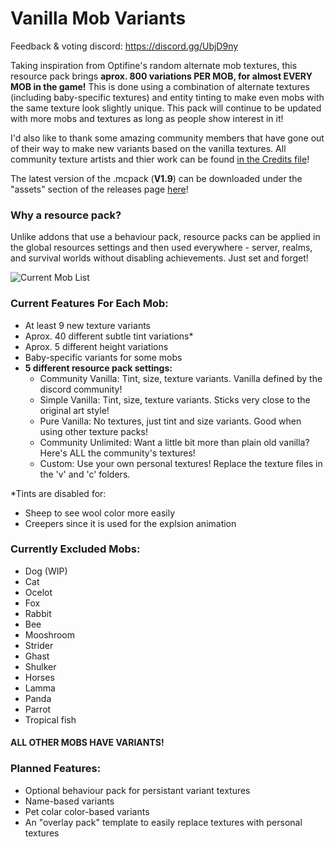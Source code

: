 # Vanilla Mob Variants
Feedback & voting discord: https://discord.gg/UbjD9ny

Taking inspiration from Optifine's random alternate mob textures, this resource pack brings **aprox. 800 variations PER MOB, for almost EVERY MOB in the game!** This is done using a combination of alternate textures (including baby-specific textures) and entity tinting to make even mobs with the same texture look slightly unique. This pack will continue to be updated with more mobs and textures as long as people show interest in it!

I'd also like to thank some amazing community members that have gone out of their way to make new variants based on the vanilla textures. All community texture artists and thier work can be found [in the Credits file](Credits.md)!

The latest version of the .mcpack (**V1.9**) can be downloaded under the "assets" section of the releases page [here](https://github.com/xanthousm/Vanilla-Mob-Variants/releases/latest)!

### Why a resource pack?
Unlike addons that use a behaviour pack, resource packs can be applied in the global resources settings and then used everywhere - server, realms, and survival worlds without disabling achievements. Just set and forget!

![Current Mob List](https://github.com/xanthousm/Vanilla-Mob-Variants/media/full_list.png)

### Current Features For Each Mob: 
- At least 9 new texture variants
- Aprox. 40 different subtle tint variations*
- Aprox. 5 different height variations
- Baby-specific variants for some mobs
- **5 different resource pack settings:**
	- Community Vanilla: Tint, size, texture variants. Vanilla defined by the discord community!
	- Simple Vanilla: Tint, size, texture variants. Sticks very close to the original art style!
	- Pure Vanilla: No textures, just tint and size variants. Good when using other texture packs!
	- Community Unlimited: Want a little bit more than plain old vanilla? Here's ALL the community's textures!
	- Custom: Use your own personal textures! Replace the texture files in the 'v' and 'c' folders.

*Tints are disabled for:
- Sheep to see wool color more easily
- Creepers since it is used for the explsion animation

### Currently Excluded Mobs: 
- Dog (WIP)
- Cat
- Ocelot
- Fox
- Rabbit
- Bee
- Mooshroom
- Strider
- Ghast
- Shulker
- Horses
- Lamma
- Panda
- Parrot
- Tropical fish

#### ALL OTHER MOBS HAVE VARIANTS!

### Planned Features: 
- Optional behaviour pack for persistant variant textures
- Name-based variants
- Pet colar color-based variants
- An "overlay pack" template to easily replace textures with personal textures
